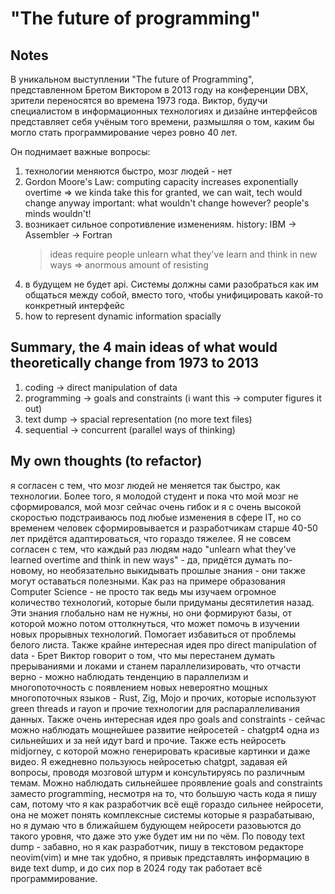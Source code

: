 # "The future of programming"

## Notes

В уникальном выступлении "The future of Programming", представленном Бретом
Виктором в 2013 году на конференции DBX, зрители переносятся во времена 1973
года. Виктор, будучи специалистом в информационных технологиях и дизайне
интерфейсов представляет себя учёным того времени, размышляя о том, каким бы
могло стать программирование через ровно 40 лет.

Он поднимает важные вопросы:

1. технологии меняются быстро, мозг людей - нет
2. Gordon Moore's Law: computing capacity increases exponentially overtime => we
   kinda take this for granted, we can wait, tech would change anyway important:
   what wouldn't change however? people's minds wouldn't!
3. возникает сильное сопротивление изменениям. history: IBM -> Assembler ->
   Fortran
   > ideas require people unlearn what they've learn and think in new ways =>
   > anormous amount of resisting
4. в будущем не будет api. Системы должны сами разобраться как им общаться между
   собой, вместо того, чтобы унифицировать какой-то конкретный интерфейс
5. how to represent dynamic information spacially

## Summary, the 4 main ideas of what would theoretically change from 1973 to 2013

1. coding -> direct manipulation of data
2. programming -> goals and constraints (i want this -> computer figures it out)
3. text dump -> spacial representation (no more text files)
4. sequential -> concurrent (parallel ways of thinking)

## My own thoughts (to refactor)

я согласен с тем, что мозг людей не меняется так быстро, как технологии. Более
того, я молодой студент и пока что мой мозг не сформировался, мой мозг сейчас
очень гибок и я с очень высокой скоростью подстраиваюсь под любые изменения в
сфере IT, но со временем человек сформировывается и разработчикам старше 40-50
лет придётся адаптироваться, что гораздо тяжелее. Я не совсем согласен с тем,
что каждый раз людям надо "unlearn what they've learned overtime and think in
new ways" - да, придётся думать по-новому, но необязательно выкидывать прошлые
знания - они также могут оставаться полезными. Как раз на примере образования
Computer Science - не просто так ведь мы изучаем огромное количество технологий,
которые были придуманы десятилетия назад. Эти знания глобально нам не нужны, но
они формируют базы, от которой можно потом оттолкнуться, что может помочь в
изучении новых прорывных технологий. Помогает избавиться от проблемы белого
листа. Также крайне интересная идея про direct manipulation of data - Брет
Виктор говорит о том, что мы перестанем думать прерываниями и локами и станем
параллелизировать, что отчасти верно - можно наблюдать тенденцию в параллелизм и
многопоточность с появлением новых невероятно мощных многопоточных языков -
Rust, Zig, Mojo и прочих, которые используют green threads и rayon и прочие
технологии для распараллеливания данных. Также очень интересная идея про goals
and constraints - сейчас можно наблюдать мощнейшее развитие нейросетей -
chatgpt4 одна из сильнейших и за ней идут bard и прочие. Также есть нейросеть
midjorney, с которой можно генерировать красивые картинки и даже видео. Я
ежедневно пользуюсь нейросетью chatgpt, задавая ей вопросы, проводя мозговой
штурм и консультируясь по различным темам. Можно наблюдать сильнейшее проявление
goals and constraints заместо programming, несмотря на то, что большую часть
кода я пишу сам, потому что я как разработчик всё ещё гораздо сильнее нейросети,
она не может понять комплексные системы которые я разрабатываю, но я думаю что в
ближайшем будующем нейросети разовьются до такого уровня, что даже это уже будет
им ни по чём. По поводу text dump - забавно, но я как разработчик, пишу в
текстовом редакторе neovim(vim) и мне так удобно, я привык представлять
информацию в виде text dump, и до сих пор в 2024 году так работает всё
программирование.
